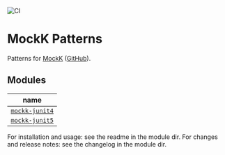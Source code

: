 ![CI](https://github.com/erikhuizinga/mockk-patterns/workflows/CI/badge.svg)

# MockK Patterns

Patterns for [MockK](https://mockk.io) ([GitHub](https://github.com/mockk/mockk)).

## Modules

| name |
| -- |
| [`mockk-junit4`](junit4) |
| [`mockk-junit5`](junit5) |

For installation and usage: see the readme in the module dir.
For changes and release notes: see the changelog in the module dir.

